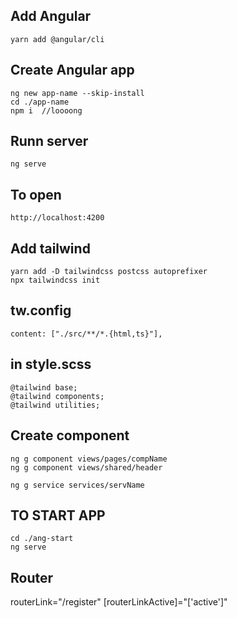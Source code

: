 ## Add Angular
    yarn add @angular/cli
## Create Angular app 
    ng new app-name --skip-install
    cd ./app-name
    npm i  //loooong
## Runn server
    ng serve
## To open
    http://localhost:4200
## Add tailwind
    yarn add -D tailwindcss postcss autoprefixer
    npx tailwindcss init
   ## tw.config
	content: ["./src/**/*.{html,ts}"],
   ## in style.scss
	@tailwind base;
	@tailwind components;
	@tailwind utilities;

## Create component
    ng g component views/pages/compName
    ng g component views/shared/header
	
	ng g service services/servName
    
## TO START APP
    cd ./ang-start
    ng serve

## Router
<router-outlet></router-outlet>
routerLink="/register" 
[routerLinkActive]="['active']"